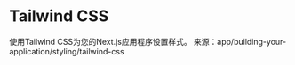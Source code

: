 # Tailwind CSS

使用Tailwind CSS为您的Next.js应用程序设置样式。
来源：app/building-your-application/styling/tailwind-css

